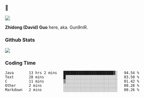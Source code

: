 ### 👋

![](https://komarev.com/ghpvc/?username=Gun9niR&label=Total+Views)

**Zhidong (David) Guo** here, aka. Gun9niR.

### Github Stats

<img src="https://github-readme-stats.vercel.app/api?username=Gun9niR&count_private=true&show_icons=true&theme=vue-dark&hide_title=true">

### Coding Time

<!--START_SECTION:waka-->

```text
Java       13 hrs 2 mins   ███████████████████████▓░   94.54 %
Text       28 mins         █░░░░░░░░░░░░░░░░░░░░░░░░   03.50 %
C          11 mins         ▒░░░░░░░░░░░░░░░░░░░░░░░░   01.42 %
Other      2 mins          ░░░░░░░░░░░░░░░░░░░░░░░░░   00.28 %
Markdown   2 mins          ░░░░░░░░░░░░░░░░░░░░░░░░░   00.26 %
```

<!--END_SECTION:waka-->
